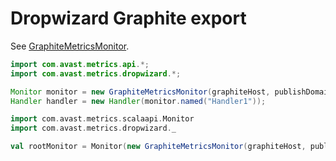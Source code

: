 # Dropwizard Graphite export

See [GraphiteMetricsMonitor](dropwizard-graphite/src/main/java/com/avast/metrics/dropwizard/GraphiteMetricsMonitor.java).

```java
import com.avast.metrics.api.*;
import com.avast.metrics.dropwizard.*;

Monitor monitor = new GraphiteMetricsMonitor(graphiteHost, publishDomain);
Handler handler = new Handler(monitor.named("Handler1"));
```

```scala
import com.avast.metrics.scalaapi.Monitor
import com.avast.metrics.dropwizard._

val rootMonitor = Monitor(new GraphiteMetricsMonitor(graphiteHost, publishDomain))
```